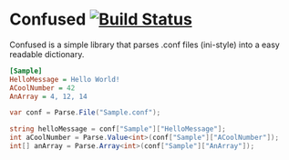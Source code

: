 # Confused [![Build Status](https://ci.appveyor.com/api/projects/status/tv0bc7ilr1ygqroh?svg=true)](https://ci.appveyor.com/project/simwak/confused)

Confused is a simple library that parses .conf files (ini-style) into a easy readable dictionary.

```ini
[Sample]
HelloMessage = Hello World!
ACoolNumber = 42
AnArray = 4, 12, 14
```

```csharp
var conf = Parse.File("Sample.conf");

string helloMessage = conf["Sample"]["HelloMessage"];
int aCoolNumber = Parse.Value<int>(conf["Sample"]["ACoolNumber"]);
int[] anArray = Parse.Array<int>(conf["Sample"]["AnArray"]);
```
